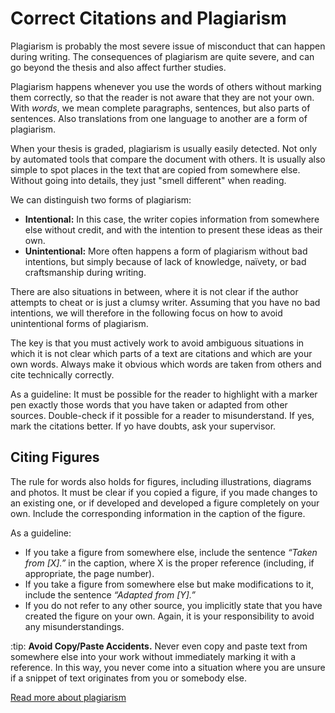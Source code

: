 # Correct Citations and Plagiarism

Plagiarism is probably the most severe issue of misconduct that can happen during writing. The consequences of plagiarism are quite severe, and can go beyond the thesis and also affect further studies. 

Plagiarism happens whenever you use the words of others without marking them correctly, so that the reader is not aware that they are not your own. With *words*, we mean complete paragraphs, sentences, but also parts of sentences. Also translations from one language to another are a form of plagiarism. 

When your thesis is graded, plagiarism is usually easily detected. Not only by automated tools that compare the document with others. It is usually also simple to spot places in the text that are copied from somewhere else. Without going into details, they just "smell different" when reading.  

We can distinguish two forms of plagiarism:

- **Intentional:** In this case, the writer copies information from somewhere else without credit, and with the intention to present these ideas as their own.
- **Unintentional:** More often happens a form of plagiarism without bad intentions, but simply because of lack of knowledge, naïvety, or bad craftsmanship during writing.

There are also situations in between, where it is not clear if the author attempts to cheat or is just a clumsy writer. Assuming that you have no bad intentions, we will therefore in the following focus on how to avoid unintentional forms of plagiarism.

The key is that you must actively work to avoid ambiguous situations in which it is not clear which parts of a text are citations and which are your own words. Always make it obvious which words are taken from others and cite technically correctly.

As a guideline: It must be possible for the reader to highlight with a marker pen exactly those words that you have taken or adapted from other sources. Double-check if it possible for a reader to misunderstand. If yes, mark the citations better. If yo have doubts, ask your supervisor.

## Citing Figures

The rule for words also holds for figures, including illustrations, diagrams and photos. It must be clear if you copied a figure, if you made changes to an existing one, or if developed and developed a figure completely on your own. Include the corresponding information in the caption of the figure.

As a guideline:

- If you take a figure from somewhere else, include the sentence *“Taken from [X].”* in the caption, where X is the proper reference (including, if appropriate, the page number).
- If you take a figure from somewhere else but make modifications to it, include the sentence *“Adapted from [Y].”*
- If you do not refer to any other source, you implicitly state that you have created the figure on your own. Again, it is your responsibility to avoid any misunderstandings.


:tip: **Avoid Copy/Paste Accidents.** Never even copy and paste text from somewhere else into your work without immediately marking it with a reference. In this way, you never come into a situation where you are unsure if a snippet of text originates from you or somebody else.


[Read more about plagiarism](http://libguides.usc.edu/writingguide/plagiarism)